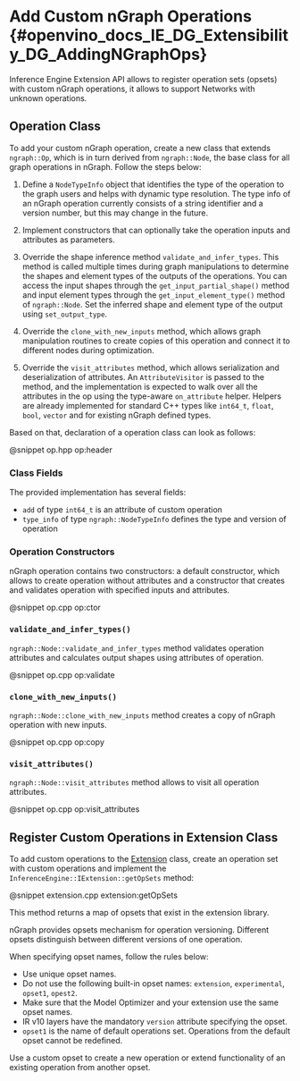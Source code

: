 # Add Custom nGraph Operations {#openvino_docs_IE_DG_Extensibility_DG_AddingNGraphOps}

Inference Engine Extension API allows to register operation sets (opsets) with custom nGraph operations, it allows to support Networks with unknown operations.

## Operation Class

To add your custom nGraph operation, create a new class that extends `ngraph::Op`, which is in turn derived from `ngraph::Node`, the base class for all graph operations in nGraph. Follow the steps below:

1. Define a `NodeTypeInfo` object that identifies the type of the operation to the graph users and helps with dynamic type resolution. The type info of an nGraph operation currently consists of a string identifier and a version number, but this may change in the future.

2. Implement constructors that can optionally take the operation inputs and attributes as parameters. 

3. Override the shape inference method `validate_and_infer_types`. This method is called multiple times during graph manipulations to determine the shapes and element types of the outputs of the operations. You can access the input shapes through the `get_input_partial_shape()` method and input element types through the `get_input_element_type()` method of `ngraph::Node`. Set the inferred shape and element type of the output using `set_output_type`.

4. Override the `clone_with_new_inputs` method, which allows graph manipulation routines to create copies of this operation and connect it to different nodes during optimization.

5. Override the `visit_attributes` method, which allows serialization and deserialization of attributes. An `AttributeVisitor` is passed to the method, and the implementation is expected to walk over all the attributes in the op using the type-aware `on_attribute` helper. Helpers are already implemented for standard C++ types like `int64_t`, `float`, `bool`, `vector` and for existing nGraph defined types.

Based on that, declaration of a operation class can look as follows:

@snippet op.hpp op:header

### Class Fields

The provided implementation has several fields:

 * `add` of type `int64_t` is an attribute of custom operation
 * `type_info` of type `ngraph::NodeTypeInfo` defines the type and version of operation

### Operation Constructors

nGraph operation contains two constructors: a default constructor, which allows to create operation without attributes and a constructor that creates and validates operation with specified inputs and attributes.

@snippet op.cpp op:ctor

### `validate_and_infer_types()`

`ngraph::Node::validate_and_infer_types` method validates operation attributes and calculates output shapes using attributes of operation.

@snippet op.cpp op:validate

### `clone_with_new_inputs()`

`ngraph::Node::clone_with_new_inputs` method creates a copy of nGraph operation with new inputs.

@snippet op.cpp op:copy

### `visit_attributes()`

`ngraph::Node::visit_attributes` method allows to visit all operation attributes.

@snippet op.cpp op:visit_attributes

## Register Custom Operations in Extension Class

To add custom operations to the [Extension](Extension.md) class, create an operation set with custom operations and implement the `InferenceEngine::IExtension::getOpSets` method:

@snippet extension.cpp extension:getOpSets

This method returns a map of opsets that exist in the extension library.

nGraph provides opsets mechanism for operation versioning. Different opsets distinguish between different versions of one operation.

When specifying opset names, follow the rules below:
* Use unique opset names.
* Do not use the following built-in opset names: `extension`, `experimental`, `opset1`, `opest2`.
* Make sure that the Model Optimizer and your extension use the same opset names.
* IR v10 layers have the mandatory `version` attribute  specifying the opset. 
* `opset1` is the name of default operations set.
Operations from the default opset cannot be redefined.

Use a custom opset to create a new operation or extend functionality of an existing operation from another opset.

